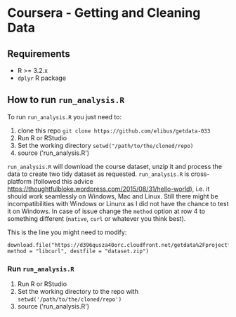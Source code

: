 # Coursera - Getting and Cleaning Data

## Requirements
 - R >= 3.2.x
 - `dplyr` R package

## How to run `run_analysis.R`

To run `run_analysis.R` you just need to:
 1. clone this repo `git clone https://github.com/elibus/getdata-033`
 2. Run R or RStudio
 3. Set the working directory `setwd("/path/to/the/cloned/repo)`
 4. source ('run_analysis.R')

`run_analysis.R` will download the course dataset, unzip it and process the data to create two tidy dataset as requested.
`run_analysis.R` is cross-platform (followed this advice https://thoughtfulbloke.wordpress.com/2015/08/31/hello-world), i.e. it should work seamlessly on Windows, Mac and Linux. Still there might be incompatibilities with Windows or Linunx as I did not have the chance to test it on Windows. In case of issue change the `method` option at row 4 to something different (`native`, `curl` or whatever you think best).

This is the line you might need to modify:

    download.file("https://d396qusza40orc.cloudfront.net/getdata%2Fprojectfiles%2FUCI%20HAR%20Dataset.zip", method = "libcurl", destfile = "dataset.zip")

### Run `run_analysis.R`
 1. Run R or RStudio
 2. Set the working directory to the repo with `setwd('/path/to/the/cloned/repo')`
 3. source ('run_analysis.R')

